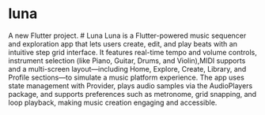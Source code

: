 # luna

A new Flutter project.
#   L u n a 
 
 
Luna is a Flutter-powered music sequencer and exploration app that lets users create, edit, and play beats with an intuitive step grid interface.
It features real-time tempo and volume controls, instrument selection (like Piano, Guitar, Drums, and Violin),MIDI supports and 
a multi-screen layout—including Home, Explore, Create, Library, and Profile sections—to simulate a music platform experience. 
The app uses state management with Provider, plays audio samples via the AudioPlayers package, and supports preferences such as metronome, 
grid snapping, and loop playback, making music creation engaging and accessible.
